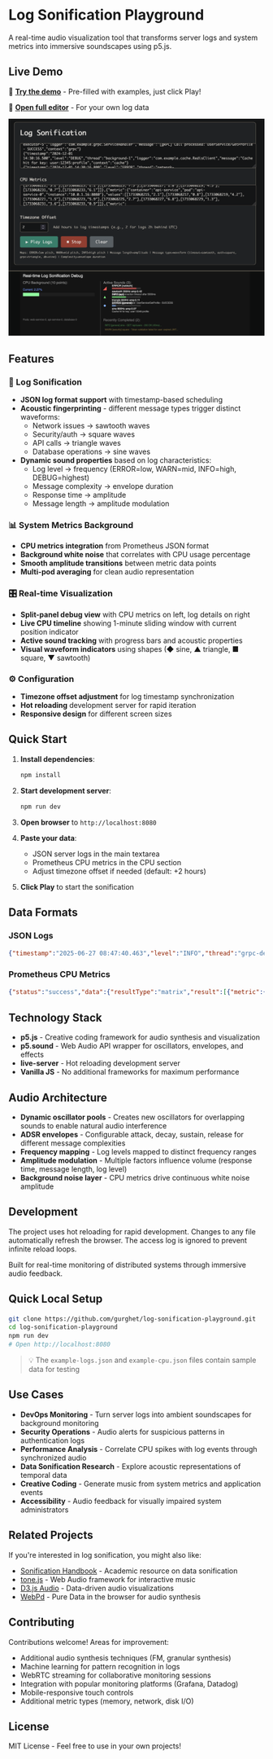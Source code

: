 # Log Sonification Playground

A real-time audio visualization tool that transforms server logs and system metrics into immersive soundscapes using p5.js.

## Live Demo

🎵 **[Try the demo](https://gurghet.github.io/log-sonification-playground/demo.html)** - Pre-filled with examples, just click Play!

📝 **[Open full editor](https://gurghet.github.io/log-sonification-playground/)** - For your own log data

![Log Sonification in Action](screenshot.png)

## Features

### 🎵 Log Sonification
- **JSON log format support** with timestamp-based scheduling
- **Acoustic fingerprinting** - different message types trigger distinct waveforms:
  - Network issues → sawtooth waves
  - Security/auth → square waves  
  - API calls → triangle waves
  - Database operations → sine waves
- **Dynamic sound properties** based on log characteristics:
  - Log level → frequency (ERROR=low, WARN=mid, INFO=high, DEBUG=highest)
  - Message complexity → envelope duration
  - Response time → amplitude
  - Message length → amplitude modulation

### 📊 System Metrics Background
- **CPU metrics integration** from Prometheus JSON format
- **Background white noise** that correlates with CPU usage percentage
- **Smooth amplitude transitions** between metric data points
- **Multi-pod averaging** for clean audio representation

### 🎛️ Real-time Visualization
- **Split-panel debug view** with CPU metrics on left, log details on right
- **Live CPU timeline** showing 1-minute sliding window with current position indicator
- **Active sound tracking** with progress bars and acoustic properties
- **Visual waveform indicators** using shapes (◆ sine, ▲ triangle, ■ square, ▼ sawtooth)

### ⚙️ Configuration
- **Timezone offset adjustment** for log timestamp synchronization
- **Hot reloading** development server for rapid iteration
- **Responsive design** for different screen sizes

## Quick Start

1. **Install dependencies**:
   ```bash
   npm install
   ```

2. **Start development server**:
   ```bash
   npm run dev
   ```

3. **Open browser** to `http://localhost:8080`

4. **Paste your data**:
   - JSON server logs in the main textarea
   - Prometheus CPU metrics in the CPU section
   - Adjust timezone offset if needed (default: +2 hours)

5. **Click Play** to start the sonification

## Data Formats

### JSON Logs
```json
{"timestamp":"2025-06-27 08:47:40.463","level":"INFO","thread":"grpc-default-executor-6","logger":"com.example.grpc.GrpcLoggingRequest","message":"[gRPC] Call received: method=com.example.grpc.ping.PingService/Ping, from=/192.168.1.100:44922","context":"default"}
```

### Prometheus CPU Metrics
```json
{"status":"success","data":{"resultType":"matrix","result":[{"metric":{"container":"app-service","pod":"app-service-0"},"values":[[1751234003,"2.44"],[1751234018,"2.48"]]}]}}
```

## Technology Stack

- **p5.js** - Creative coding framework for audio synthesis and visualization
- **p5.sound** - Web Audio API wrapper for oscillators, envelopes, and effects
- **live-server** - Hot reloading development server
- **Vanilla JS** - No additional frameworks for maximum performance

## Audio Architecture

- **Dynamic oscillator pools** - Creates new oscillators for overlapping sounds to enable natural audio interference
- **ADSR envelopes** - Configurable attack, decay, sustain, release for different message complexities
- **Frequency mapping** - Log levels mapped to distinct frequency ranges
- **Amplitude modulation** - Multiple factors influence volume (response time, message length, log level)
- **Background noise layer** - CPU metrics drive continuous white noise amplitude

## Development

The project uses hot reloading for rapid development. Changes to any file automatically refresh the browser. The access log is ignored to prevent infinite reload loops.

Built for real-time monitoring of distributed systems through immersive audio feedback.

## Quick Local Setup

```bash
git clone https://github.com/gurghet/log-sonification-playground.git
cd log-sonification-playground
npm run dev
# Open http://localhost:8080
```

> 💡 The `example-logs.json` and `example-cpu.json` files contain sample data for testing

## Use Cases

- **DevOps Monitoring** - Turn server logs into ambient soundscapes for background monitoring
- **Security Operations** - Audio alerts for suspicious patterns in authentication logs  
- **Performance Analysis** - Correlate CPU spikes with log events through synchronized audio
- **Data Sonification Research** - Explore acoustic representations of temporal data
- **Creative Coding** - Generate music from system metrics and application events
- **Accessibility** - Audio feedback for visually impaired system administrators

## Related Projects

If you're interested in log sonification, you might also like:
- [Sonification Handbook](https://sonification.de/handbook/) - Academic resource on data sonification
- [tone.js](https://tonejs.github.io/) - Web Audio framework for interactive music
- [D3.js Audio](https://observablehq.com/@d3/audio) - Data-driven audio visualizations
- [WebPd](https://github.com/sebpiq/WebPd) - Pure Data in the browser for audio synthesis

## Contributing

Contributions welcome! Areas for improvement:
- Additional audio synthesis techniques (FM, granular synthesis)
- Machine learning for pattern recognition in logs  
- WebRTC streaming for collaborative monitoring sessions
- Integration with popular monitoring platforms (Grafana, Datadog)
- Mobile-responsive touch controls
- Additional metric types (memory, network, disk I/O)

## License

MIT License - Feel free to use in your own projects!